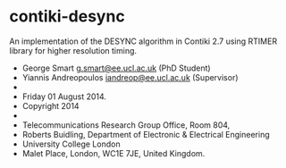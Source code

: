 contiki-desync
==============

An implementation of the DESYNC algorithm in Contiki 2.7 using RTIMER library for higher resolution timing.

 * George Smart <g.smart@ee.ucl.ac.uk> (PhD Student)
 * Yiannis Andreopoulos <iandreop@ee.ucl.ac.uk> (Supervisor)
 * 
 * Friday 01 August 2014.
 * Copyright 2014
 * 
 * Telecommunications Research Group Office, Room 804, 
 * Roberts Buidling, Department of Electronic & Electrical Engineering
 * University College London
 * Malet Place, London, WC1E 7JE, United Kingdom.
